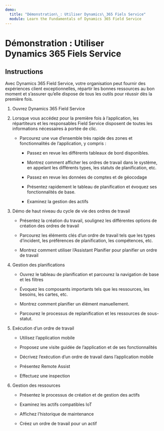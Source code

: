 ```yaml
---
demo:
  title: "Démonstration\_: Utiliser Dynamics\_365 Fiels Service"
  module: Learn the Fundamentals of Dynamics 365 Field Service
---
```


# Démonstration : Utiliser Dynamics 365 Fiels Service

## Instructions

Avec Dynamics 365 Field Service, votre organisation peut fournir des expériences client exceptionnelles, répartir les bonnes ressources au bon moment et s’assurer qu’elle dispose de tous les outils pour réussir dès la première fois.

1. Ouvrez Dynamics 365 Field Service 

2. Lorsque vous accédez pour la première fois à l’application, les répartiteurs et les responsables Field Service disposent de toutes les informations nécessaires à portée de clic. 

    - Parcourez une vue d’ensemble très rapide des zones et fonctionnalités de l’application, y compris : 

        - Passez en revue les différents tableaux de bord disponibles. 

        - Montrez comment afficher les ordres de travail dans le système, en appelant les différents types, les statuts de planification, etc. 

        - Passez en revue les données de comptes et de géocodage

        - Présentez rapidement le tableau de planification et évoquez ses fonctionnalités de base. 

        - Examinez la gestion des actifs

3. Démo de haut niveau du cycle de vie des ordres de travail

    - Présentez la création du travail, soulignez les différentes options de création des ordres de travail

    - Parcourez les éléments clés d’un ordre de travail tels que les types d’incident, les préférences de planification, les compétences, etc.

    - Montrez comment utiliser l’Assistant Planifier pour planifier un ordre de travail

4. Gestion des planifications 

    - Ouvrez le tableau de planification et parcourez la navigation de base et les filtres

    - Évoquez les composants importants tels que les ressources, les besoins, les cartes, etc. 

    - Montrez comment planifier un élément manuellement. 

    - Parcourez le processus de replanification et les ressources de sous-statut. 

5. Exécution d’un ordre de travail 

    - Utilisez l’application mobile 

    - Proposez une visite guidée de l’application et de ses fonctionnalités

    - Décrivez l’exécution d’un ordre de travail dans l’application mobile

    - Présentez Remote Assist

    - Effectuez une inspection

6. Gestion des ressources

    - Présentez le processus de création et de gestion des actifs

    - Examinez les actifs compatibles IoT

    - Affichez l’historique de maintenance

    - Créez un ordre de travail pour un actif


